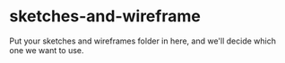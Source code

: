 # sketches-and-wireframe 
Put your sketches and wireframes folder in here, and we'll decide which one we want to use. 
